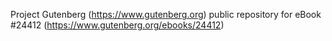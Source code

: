 Project Gutenberg (https://www.gutenberg.org) public repository for eBook #24412 (https://www.gutenberg.org/ebooks/24412)
